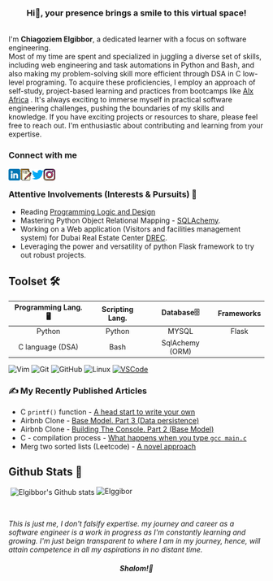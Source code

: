 <h3 align="center"><strong>Hi👋, your presence brings a smile to this virtual space!</strong></h3>
</br>
I'm <b>Chiagoziem Elgibbor</b>, a dedicated learner with a focus on software engineering.  
</br>
Most of my time are spent and specialized in juggling a diverse set of skills, including web engineering and task automations in Python and Bash, and also making my problem-solving skill more efficient through DSA in C low-level programing. To acquire these proficiencies, I employ an approach of self-study, project-based learning and practices from bootcamps like <a href="https://www.alxafrica.com/">Alx Africa</a>
.  
It's always exciting to immerse myself in practical software engineering challenges, pushing the boundaries of my skills and knowledge. If you have exciting projects or resources to share, please feel free to reach out. I'm enthusiastic about contributing and learning from your expertise.  

### Connect with me  
<a href="https://www.linkedin.com/in/elgibbor/"><img align="left" src="https://github.com/El-gibbor/El-gibbor/raw/main/images/linkedin.png" alt="Elgibbor | LinkedIn" width="23px"/></a>
<a href="https://elgibbor.hashnode.dev/"><img align="left" src="https://github.com/El-gibbor/El-gibbor/raw/main/images/document.png" alt="Elgibbor | hashnode" width="23px"/></a>
<a href="https://twitter.com/Mr_Elgibbor/"><img align="left" src="https://github.com/El-gibbor/El-gibbor/raw/main/images/twitter.png" alt="Elgibbor | twitter" width="23px"/></a>
<a href="https://instagram.com/chiagoziem94/"><img align="left" src="https://github.com/El-gibbor/El-gibbor/raw/main/images/instagram.png" alt="Elgibbor | instagram" width="23px"/></a>
</br>
### Attentive Involvements (Interests & Pursuits) 💫  
* Reading [Programming Logic and Design](https://www.amazon.com/Programming-Logic-Design-Introductory-Farrell/dp/1133526519)  
* Mastering Python Object Relational Mapping - [SQLAchemy](https://docs.sqlalchemy.org/en/13/).  
* Working on a Web application (Visitors and facilities management system) for Dubai Real Estate Center [DREC](https://www.drec.ae/).
*  Leveraging the power and versatility of python Flask framework to try out robust projects.  
## Toolset 🛠  
|Programming Lang. 🖥️|Scripting Lang.|Database🗄️|Frameworks|
|:-----:|:------:|:------:|:-------:|
|Python|Python|MYSQL |Flask|
| C language (DSA)| Bash|SqlAchemy (ORM)|
  
![Vim](https://img.shields.io/badge/VIM-%2311AB00.svg?&style=for-the-badge&logo=vim&logoColor=black)
![Git](https://img.shields.io/badge/GIT-E44C30?style=for-the-badge&logo=git&logoColor=white)
![GitHub](https://img.shields.io/badge/GitHub-100000?style=for-the-badge&logo=github&logoColor=white)
![Linux](https://img.shields.io/badge/Linux-FCC624?style=for-the-badge&logo=linux&logoColor=black)
[![VSCode](https://img.shields.io/badge/VSCode-%23007ACC.svg?&style=for-the-badge&logo=visual-studio-code&logoColor=white)](https://code.visualstudio.com/)
### ✍️ My Recently Published Articles    
* C `printf()` function - [A head start to write your own](https://elgibbor.hashnode.dev/writing-your-own-printf-function-a-head-start)
* Airbnb Clone - [Base Model. Part 3 (Data persistence)](https://elgibbor.hashnode.dev/airbnb-clone-the-base-model-part-3-data-persistence)
* Airbnb Clone - [Building The Console. Part 2 (Base Model)](https://elgibbor.hashnode.dev/airbnb-clone-building-the-console-part-2-base-model) 
* C - compilation process - [What happens when you type `gcc main.c`](https://elgibbor.hashnode.dev/what-happens-when-you-type-gcc-mainc-c-compilation-process)   
* Merg two sorted lists (Leetcode) - [A novel approach](https://elgibbor.hashnode.dev/merge-two-sorted-lists-leetcode-21-a-novel-approach)
## Github Stats 📶  
 <p align="justify" width="100%">
     <p>&nbsp;<img align="center" src="https://github-readme-stats.vercel.app/api?username=El-gibbor&theme=transparent&show_icons=true&locale=en" alt="Elgibbor's Github stats" width="auto" />
     <img valign="top" alt="Elggibor" src="https://github-readme-stats.vercel.app/api/top-langs/?username=El-gibbor&theme=transparent&layout=compact&langs_count=8" width="auto"/>
</p>
</br>  

_This is just me, I don't falsify expertise. my journey and career as a software engineer is a work in progress as I'm constantly learning and growing. I'm just beign transparent to where I am in my journey, hence, will attain competence in all my aspirations in no distant time._  
  #### <p align="center"><em>Shalom!👋</em></p>
